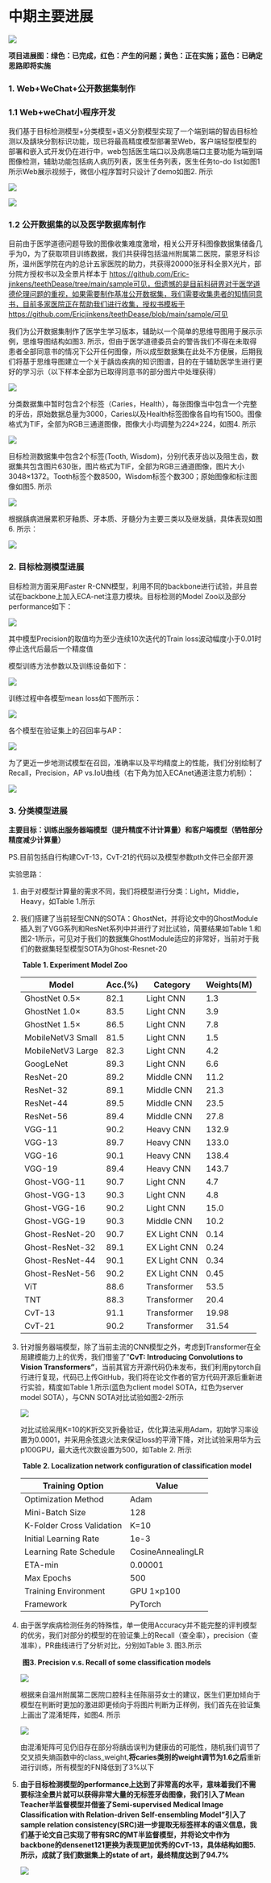 # 中期主要进展

![](asset/flow.png)

**项目进展图：绿色：已完成，红色：产生的问题；黄色：正在实施；蓝色：已确定思路即将实施**

### 1. Web+WeChat+公开数据集制作

### 1.1 Web+weChat小程序开发

我们基于目标检测模型+分类模型+语义分割模型实现了一个端到端的智齿目标检测以及龋块分割标识功能，现已将最高精度模型部署至Web，客户端轻型模型的部署和嵌入式开发仍在进行中，web包括医生端口以及病患端口主要功能为端到端图像检测，辅助功能包括病人病历列表，医生任务列表，医生任务to-do list如图1所示Web展示视频于，微信小程序暂时只设计了demo如图2. 所示

![](asset/web.png)



![](asset/wechat.png)

### 1.2 公开数据集的以及医学数据库制作

目前由于医学道德问题导致的图像收集难度激增，相关公开牙科图像数据集储备几乎为0，为了获取项目训练数据，我们共获得包括温州附属第二医院，蒙恩牙科诊所，温州医学院在内的总计五家医院的助力，共获得20000张牙科全景X光片，部分院方授权书以及全景片样本于 https://github.com/Eric-jinkens/teethDease/tree/main/sample可见，但遗憾的是目前科研界对于医学道德伦理问题的重视，如果需要制作基准公开数据集，我们需要收集患者的知情同意书，目前多家医院正在帮助我们进行收集，授权书模板于 https://github.com/Ericjinkens/teethDease/blob/main/sample/可见

我们为公开数据集制作了医学生学习版本，辅助以一个简单的思维导图用于展示示例，思维导图结构如图3. 所示，但由于医学道德委员会的警告我们不得在未取得患者全部同意书的情况下公开任何图像，所以成型数据集在此处不方便展，后期我们将基于思维导图建立一个关于龋齿疾病的知识图谱，目的在于辅助医学生进行更好的学习示（以下样本全部为已取得同意书的部分图片中处理获得）

![](asset/node.png)

分类数据集中暂时包含2个标签（Caries，Health），每张图像当中包含一个完整的牙齿，原始数据总量为3000，Caries以及Health标签图像各自均有1500。图像格式为TIF，全部为RGB三通道图像，图像大小均调整为224×224，如图4. 所示

![](asset/tooth1.png)

目标检测数据集中包含2个标签(Tooth, Wisdom)，分别代表牙齿以及阻生齿，数据集共包含图片630张，图片格式为TIF，全部为RGB三通道图像，图片大小3048×1372。Tooth标签个数8500，Wisdom标签个数300；原始图像和标注图像如图5. 所示

![](asset/tooth2.png)

根据龋病进展累积牙釉质、牙本质、牙髓分为主要三类以及继发龋，具体表现如图6. 所示：

![](asset/tooth3.png)

### 2. 目标检测模型进展

目标检测方面采用Faster R-CNN模型，利用不同的backbone进行试验，并且尝试在backbone上加入ECA-net注意力模块。目标检测的Model Zoo以及部分performance如下：

![](asset/model_zoo.png)

其中模型Precision的取值均为至少连续10次迭代的Train loss波动幅度小于0.01时停止迭代后最后一个精度值

模型训练方法参数以及训练设备如下：

![](asset/train_method.png)

训练过程中各模型mean loss如下图所示：

![](asset/mean_losses.jpg)

各个模型在验证集上的召回率与AP：

![](asset/recall_ap.png)



为了更近一步地测试模型在召回，准确率以及平均精度上的性能，我们分别绘制了Recall，Precision，AP vs.IoU曲线（右下角为加入ECAnet通道注意力机制）：

![](E:\repo\teethDease\asset\iou.png)

### 3. 分类模型进展

**主要目标：训练出服务器端模型（提升精度不计计算量）和客户端模型（牺牲部分精度减少计算量）**

PS.目前包括自行构建CvT-13，CvT-21的代码以及模型参数pth文件已全部开源

实验思路：

1. 由于对模型计算量的需求不同，我们将模型进行分类：Light，Middle，Heavy，如Table 1.所示

2. 我们搭建了当前轻型CNN的SOTA：GhostNet，并将论文中的GhostModule插入到了VGG系列和ResNet系列中并进行了对比试验，简要结果如Table 1.和图2-1所示，可见对于我们的数据集GhostModule适应的非常好，当前对于我们的数据集轻型模型SOTA为Ghost-Resnet-20

   ​																		            **Table 1. Experiment Model Zoo**

   | Model              | Acc.(%) | Category     | Weights(M) |
   | ------------------ | ------- | ------------ | ---------- |
   | GhostNet 0.5×      | 82.1    | Light CNN    | 1.3        |
   | GhostNet 1.0×      | 83.5    | Light CNN    | 3.9        |
   | GhostNet 1.5×      | 86.5    | Light CNN    | 7.8        |
   | MobileNetV3  Small | 81.5    | Light CNN    | 1.5        |
   | MobileNetV3  Large | 82.3    | Light CNN    | 4.2        |
   | GoogLeNet          | 89.3    | Light CNN    | 6.6        |
   | ResNet-20          | 89.2    | Middle CNN   | 11.2       |
   | ResNet-32          | 89.1    | Middle CNN   | 21.3       |
   | ResNet-44          | 89.5    | Middle CNN   | 23.5       |
   | ResNet-56          | 89.4    | Middle CNN   | 27.8       |
   | VGG-11             | 90.2    | Heavy  CNN   | 132.9      |
   | VGG-13             | 89.7    | Heavy  CNN   | 133.0      |
   | VGG-16             | 90.1    | Heavy  CNN   | 138.4      |
   | VGG-19             | 89.4    | Heavy  CNN   | 143.7      |
   | Ghost-VGG-11       | 90.7    | Light CNN    | 4.7        |
   | Ghost-VGG-13       | 90.3    | Light CNN    | 4.8        |
   | Ghost-VGG-16       | 90.2    | Light CNN    | 15.0       |
   | Ghost-VGG-19       | 90.3    | Middle CNN   | 10.2       |
   | Ghost-ResNet-20    | 90.7    | EX Light CNN | 0.14       |
   | Ghost-ResNet-32    | 89.1    | EX Light CNN | 0.24       |
   | Ghost-ResNet-44    | 90.1    | EX Light CNN | 0.34       |
   | Ghost-ResNet-56    | 90.2    | EX Light CNN | 0.45       |
   | ViT                | 88.6    | Transformer  | 53.5       |
   | TNT                | 88.3    | Transformer  | 20.4       |
   | CvT-13             | 91.1    | Transformer  | 19.98      |
   | CvT-21             | 90.2    | Transformer  | 31.54      |

3. 针对服务器端模型，除了当前主流的CNN模型之外，考虑到Transformer在全局建模能力上的优秀，我们借鉴了”**CvT:    Introducing Convolutions to Vision Transformers”**，当前其官方开源代码仍未发布，我们利用pytorch自行进行复现，代码已上传GitHub，我们将在论文作者的官方代码开源后重新进行实验，精度如Table 1.所示(蓝色为client model SOTA，红色为server model SOTA），与CNN SOTA对比试验如图2-2所示

   ![](asset/accvsepoch.bmp)

   对比试验采用K=10的K折交叉折叠验证，优化算法采用Adam，初始学习率设置为0.0001，并采用余弦退火法来保证loss的平滑下降，对比试验采用华为云p100GPU，最大迭代次数设置为500，如Table 2. 所示

   ​                                             **Table 2. Localization network configuration of classification model** 

   | Training Option           | Value             |
   | ------------------------- | ----------------- |
   | Optimization Method       | Adam              |
   | Mini-Batch Size           | 128               |
   | K-Folder Cross Validation | K=10              |
   | Initial Learning Rate     | 1e-3              |
   | Learning Rate Schedule    | CosineAnnealingLR |
   | ETA-min                   | 0.00001           |
   | Max Epochs                | 500               |
   | Training Environment      | GPU 1×p100        |
   | Framework                 | PyTorch           |

4. 由于医学疾病检测任务的特殊性，单一使用Accuracy并不能完整的评判模型的优劣，我们对部分的模型的在验证集上的Recall（查全率），precision（查准率），PR曲线进行了分析对比，分别如Table 3. 图3.所示

   ​															**图3. Precision v.s. Recall of some classification models**

   ![](asset/PR.bmp)

   根据来自温州附属第二医院口腔科主任陈丽芬女士的建议，医生们更加倾向于模型在判断时更加的激进即更倾向于将图片判断为正样例，我们首先在验证集上画出了混淆矩阵，如图4. 所示

   ![](asset/confusion_matrix.bmp)

   由混淆矩阵可见仍旧存在部分将龋齿误判为健康齿的可能性，随机我们调节了交叉损失熵函数中的class_weight,**将caries类别的weight调节为1.6之后**重新进行训练，所有模型的FN降低到了3%以下

5. **由于目标检测模型的performance上达到了非常高的水平，意味着我们不需要标注全景片就可以获得非常大量的无标签牙齿图像，我们引入了Mean Teacher半监督模型并借鉴了Semi-supervised Medical Image Classification with Relation-driven Self-ensembling Model”引入了sample relation consistency(SRC)进一步提取无标签样本的语义信息，我们基于论文自己实现了带有SRC的MT半监督模型，并将论文中作为backbone的densenet121更换为表现更加优秀的CvT-13，具体结构如图5.所示，成就了我们数据集上的state of art，最终精度达到了94.7%**

   ![](asset/ss-lrc-CvT.png)

